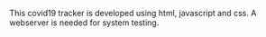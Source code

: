 This covid19 tracker is developed using html, javascript and css. A webserver is needed for system testing. 
